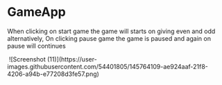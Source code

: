# GameApp
<p> When clicking on start game the game will starts on giving even and odd alternatively, On clicking pause game the game is paused and again on pause will continues </p>
<img>
![Screenshot (11)](https://user-images.githubusercontent.com/54401805/145764109-ae924aaf-21f8-4206-a94b-e77208d3fe57.png)
</img>
